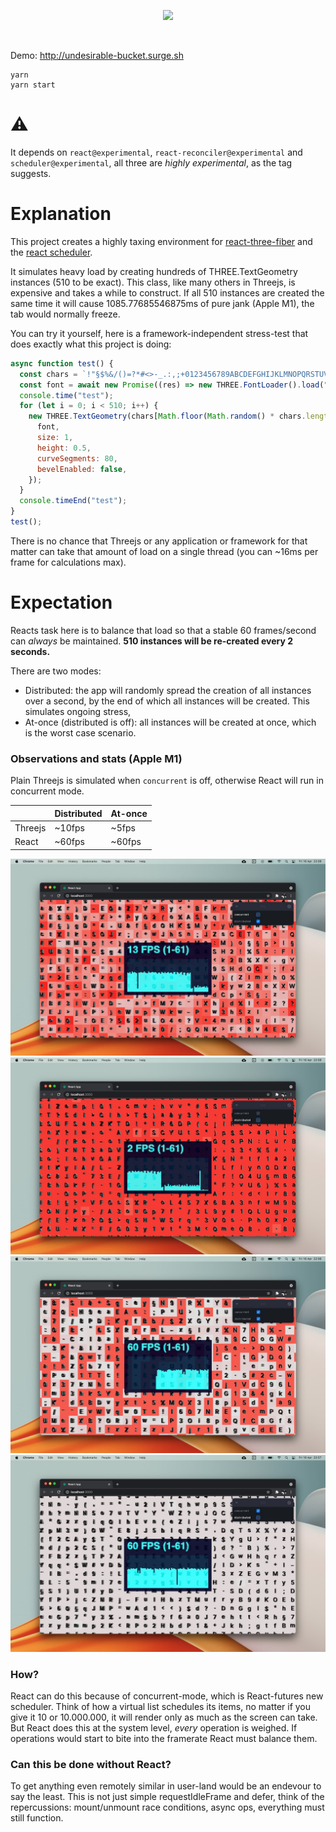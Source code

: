 <p align="center">
  <img width="400" src="https://i.imgur.com/FwFaeRp.png" />
</p>
<br />

Demo: http://undesirable-bucket.surge.sh

    yarn
    yarn start

# ⚠️

It depends on `react@experimental`, `react-reconciler@experimental` and `scheduler@experimental`, all three are _highly experimental_, as the tag suggests.

# Explanation

This project creates a highly taxing environment for [react-three-fiber](https://github.com/pmndrs/react-three-fiber) and the [react scheduler](https://www.youtube.com/watch?v=nLF0n9SACd4).

It simulates heavy load by creating hundreds of THREE.TextGeometry instances (510 to be exact). This class, like many others in Threejs, is expensive and takes a while to construct. If all 510 instances are created the same time it will cause 1085.77685546875ms of pure jank (Apple M1), the tab would normally freeze.

You can try it yourself, here is a framework-independent stress-test that does exactly what this project is doing:

```jsx
async function test() {
  const chars = `!"§$%&/()=?*#<>-_.:,;+0123456789ABCDEFGHIJKLMNOPQRSTUVWXYZabcdefghijklmnopqrstuvwxyz`;
  const font = await new Promise((res) => new THREE.FontLoader().load("/Inter UI_Bold.json", res));
  console.time("test");
  for (let i = 0; i < 510; i++) {
    new THREE.TextGeometry(chars[Math.floor(Math.random() * chars.length)], {
      font,
      size: 1,
      height: 0.5,
      curveSegments: 80,
      bevelEnabled: false,
    });
  }
  console.timeEnd("test");
}
test();
```

There is no chance that Threejs or any application or framework for that matter can take that amount of load on a single thread (you can ~16ms per frame for calculations max).

# Expectation

Reacts task here is to balance that load so that a stable 60 frames/second can _always_ be maintained. **510 instances will be re-created every 2 seconds.**

There are two modes:

- Distributed: the app will randomly spread the creation of all instances over a second, by the end of which all instances will be created. This simulates ongoing stress,
- At-once (distributed is off): all instances will be created at once, which is the worst case scenario.

### Observations and stats (Apple M1)

Plain Threejs is simulated when `concurrent` is off, otherwise React will run in concurrent mode.

|         | Distributed | At-once |
| ------- | ----------- | ------- |
| Threejs | ~10fps      | ~5fps   |
| React   | ~60fps      | ~60fps  |

<p align="center">
<img src="/assets/three-distributed.jpg"><img src="/assets/three-at-once.jpg">
<img src="/assets/react-distributed.jpg"><img src="/assets/react-at-once.jpg">
</p>

### How?

React can do this because of concurrent-mode, which is React-futures new scheduler. Think of how a virtual list schedules its items, no matter if you give it 10 or 10.000.000, it will render only as much as the screen can take. But React does this at the system level, _every_ operation is weighed. If operations would start to bite into the framerate React must balance them.

### Can this be done without React?

To get anything even remotely similar in user-land would be an endevour to say the least. This is not just simple requestIdleFrame and defer, think of the repercussions: mount/unmount race conditions, async ops, everything must still function.
